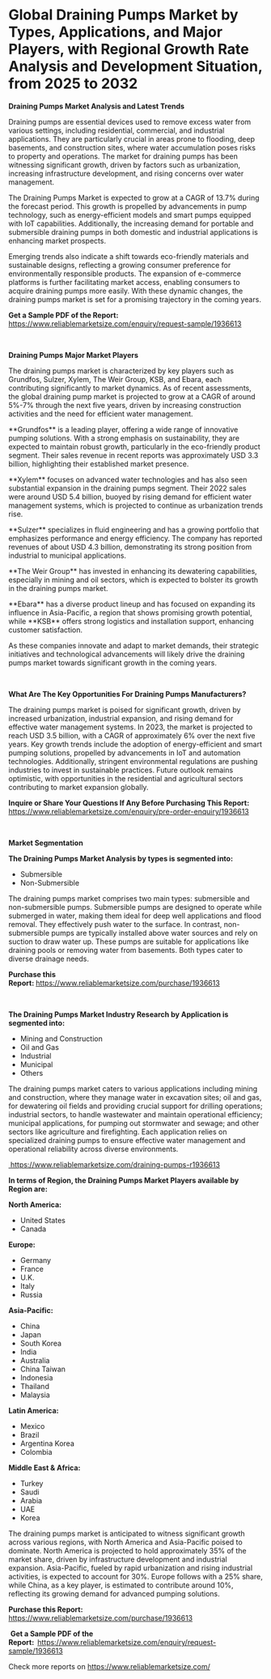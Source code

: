 <p><h1>Global Draining Pumps Market by Types, Applications, and Major Players, with Regional Growth Rate Analysis and Development Situation, from 2025 to 2032</h1></p><p><strong>Draining Pumps Market Analysis and Latest Trends</strong></p>
<p><p>Draining pumps are essential devices used to remove excess water from various settings, including residential, commercial, and industrial applications. They are particularly crucial in areas prone to flooding, deep basements, and construction sites, where water accumulation poses risks to property and operations. The market for draining pumps has been witnessing significant growth, driven by factors such as urbanization, increasing infrastructure development, and rising concerns over water management.</p><p>The Draining Pumps Market is expected to grow at a CAGR of 13.7% during the forecast period. This growth is propelled by advancements in pump technology, such as energy-efficient models and smart pumps equipped with IoT capabilities. Additionally, the increasing demand for portable and submersible draining pumps in both domestic and industrial applications is enhancing market prospects.</p><p>Emerging trends also indicate a shift towards eco-friendly materials and sustainable designs, reflecting a growing consumer preference for environmentally responsible products. The expansion of e-commerce platforms is further facilitating market access, enabling consumers to acquire draining pumps more easily. With these dynamic changes, the draining pumps market is set for a promising trajectory in the coming years.</p></p>
<p><strong>Get a Sample PDF of the Report:&nbsp;</strong> <a href="https://www.reliablemarketsize.com/enquiry/request-sample/1936613?utm_campaign=1879&utm_medium=2&utm_source=Github&utm_content=ia&utm_term=23022025&utm_id=draining-pumps">https://www.reliablemarketsize.com/enquiry/request-sample/1936613</a></p>
<p>&nbsp;</p>
<p><strong>Draining Pumps Major Market Players</strong></p>
<p><p>The draining pumps market is characterized by key players such as Grundfos, Sulzer, Xylem, The Weir Group, KSB, and Ebara, each contributing significantly to market dynamics. As of recent assessments, the global draining pump market is projected to grow at a CAGR of around 5%-7% through the next five years, driven by increasing construction activities and the need for efficient water management.</p><p>**Grundfos** is a leading player, offering a wide range of innovative pumping solutions. With a strong emphasis on sustainability, they are expected to maintain robust growth, particularly in the eco-friendly product segment. Their sales revenue in recent reports was approximately USD 3.3 billion, highlighting their established market presence.</p><p>**Xylem** focuses on advanced water technologies and has also seen substantial expansion in the draining pumps segment. Their 2022 sales were around USD 5.4 billion, buoyed by rising demand for efficient water management systems, which is projected to continue as urbanization trends rise.</p><p>**Sulzer** specializes in fluid engineering and has a growing portfolio that emphasizes performance and energy efficiency. The company has reported revenues of about USD 4.3 billion, demonstrating its strong position from industrial to municipal applications.</p><p>**The Weir Group** has invested in enhancing its dewatering capabilities, especially in mining and oil sectors, which is expected to bolster its growth in the draining pumps market.</p><p>**Ebara** has a diverse product lineup and has focused on expanding its influence in Asia-Pacific, a region that shows promising growth potential, while **KSB** offers strong logistics and installation support, enhancing customer satisfaction.</p><p>As these companies innovate and adapt to market demands, their strategic initiatives and technological advancements will likely drive the draining pumps market towards significant growth in the coming years.</p></p>
<p>&nbsp;</p>
<p><strong>What Are The Key Opportunities For Draining Pumps Manufacturers?</strong></p>
<p><p>The draining pumps market is poised for significant growth, driven by increased urbanization, industrial expansion, and rising demand for effective water management systems. In 2023, the market is projected to reach USD 3.5 billion, with a CAGR of approximately 6% over the next five years. Key growth trends include the adoption of energy-efficient and smart pumping solutions, propelled by advancements in IoT and automation technologies. Additionally, stringent environmental regulations are pushing industries to invest in sustainable practices. Future outlook remains optimistic, with opportunities in the residential and agricultural sectors contributing to market expansion globally.</p></p>
<p><strong>Inquire or Share Your Questions If Any Before Purchasing This Report:</strong> <a href="https://www.reliablemarketsize.com/enquiry/pre-order-enquiry/1936613?utm_campaign=1879&utm_medium=2&utm_source=Github&utm_content=ia&utm_term=23022025&utm_id=draining-pumps">https://www.reliablemarketsize.com/enquiry/pre-order-enquiry/1936613</a></p>
<p>&nbsp;</p>
<p><strong>Market Segmentation</strong></p>
<p><strong>The Draining Pumps Market Analysis by types is segmented into:</strong></p>
<p><ul><li>Submersible</li><li>Non-Submersible</li></ul></p>
<p><p>The draining pumps market comprises two main types: submersible and non-submersible pumps. Submersible pumps are designed to operate while submerged in water, making them ideal for deep well applications and flood removal. They effectively push water to the surface. In contrast, non-submersible pumps are typically installed above water sources and rely on suction to draw water up. These pumps are suitable for applications like draining pools or removing water from basements. Both types cater to diverse drainage needs.</p></p>
<p><strong>Purchase this Report:&nbsp;</strong><a href="https://www.reliablemarketsize.com/purchase/1936613?utm_campaign=1879&utm_medium=2&utm_source=Github&utm_content=ia&utm_term=23022025&utm_id=draining-pumps">https://www.reliablemarketsize.com/purchase/1936613</a></p>
<p>&nbsp;</p>
<p><strong>The Draining Pumps Market Industry Research by Application is segmented into:</strong></p>
<p><ul><li>Mining and Construction</li><li>Oil and Gas</li><li>Industrial</li><li>Municipal</li><li>Others</li></ul></p>
<p><p>The draining pumps market caters to various applications including mining and construction, where they manage water in excavation sites; oil and gas, for dewatering oil fields and providing crucial support for drilling operations; industrial sectors, to handle wastewater and maintain operational efficiency; municipal applications, for pumping out stormwater and sewage; and other sectors like agriculture and firefighting. Each application relies on specialized draining pumps to ensure effective water management and operational reliability across diverse environments.</p></p>
<p><a href="https://www.reliablemarketsize.com/draining-pumps-r1936613?utm_campaign=1879&utm_medium=2&utm_source=Github&utm_content=ia&utm_term=23022025&utm_id=draining-pumps">&nbsp;https://www.reliablemarketsize.com/draining-pumps-r1936613</a></p>
<p><strong>In terms of Region, the Draining Pumps Market Players available by Region are:</strong></p>
<p>
    <p> <strong> North America: </strong>
        <ul>
            <li>United States</li>
            <li>Canada</li>
        </ul>
        </p> 
    <p> <strong> Europe: </strong>
        <ul>
            <li>Germany</li>
            <li>France</li>
            <li>U.K.</li>
            <li>Italy</li>
            <li>Russia</li>
        </ul>
        </p> 
    <p> <strong> Asia-Pacific: </strong>
        <ul>
            <li>China</li>
            <li>Japan</li>
            <li>South Korea</li>
            <li>India</li>
            <li>Australia</li>
            <li>China Taiwan</li>
            <li>Indonesia</li>
            <li>Thailand</li>
            <li>Malaysia</li>
        </ul>
        </p> 
    <p> <strong> Latin America: </strong>
        <ul>
            <li>Mexico</li>
            <li>Brazil</li>
            <li>Argentina Korea</li>
            <li>Colombia</li>
        </ul>
        </p> 
    <p> <strong> Middle East & Africa: </strong>
        <ul>
            <li>Turkey</li>
            <li>Saudi</li>
            <li>Arabia</li>
            <li>UAE</li>
            <li>Korea</li>
        </ul>
    </p>
    </p>
<p><p>The draining pumps market is anticipated to witness significant growth across various regions, with North America and Asia-Pacific poised to dominate. North America is projected to hold approximately 35% of the market share, driven by infrastructure development and industrial expansion. Asia-Pacific, fueled by rapid urbanization and rising industrial activities, is expected to account for 30%. Europe follows with a 25% share, while China, as a key player, is estimated to contribute around 10%, reflecting its growing demand for advanced pumping solutions.</p></p>
<p><strong>Purchase this Report: </strong><a href="https://www.reliablemarketsize.com/purchase/1936613?utm_campaign=1879&utm_medium=2&utm_source=Github&utm_content=ia&utm_term=23022025&utm_id=draining-pumps">https://www.reliablemarketsize.com/purchase/1936613</a></p>
<p>&nbsp;<strong>Get a Sample PDF of the Report:&nbsp;&nbsp;</strong><a href="https://www.reliablemarketsize.com/enquiry/request-sample/1936613?utm_campaign=1879&utm_medium=2&utm_source=Github&utm_content=ia&utm_term=23022025&utm_id=draining-pumps">https://www.reliablemarketsize.com/enquiry/request-sample/1936613</a></p>
<p><strong></strong></p>
<p>Check more reports on <a href="https://www.reliablemarketsize.com/?utm_campaign=1879&utm_medium=2&utm_source=Github&utm_content=ia&utm_term=23022025&utm_id=draining-pumps">https://www.reliablemarketsize.com/</a></p>